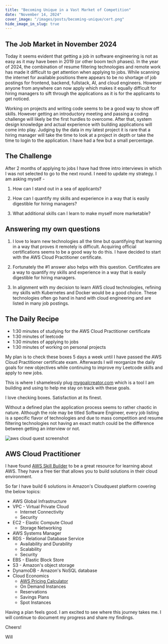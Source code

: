 ```yaml
---
title: "Becoming Unique in a Vast Market of Competition"
date: "November 14, 2024"
cover_image: "/images/posts/becoming-unique/cert.png"
hide_image_in_slug: true
---
```


## The Job Market in November 2024

Today it seems evident that getting a job in software engineering is not as easy as it may have been in 2019 (or other boom tech phases). In the year of 2024, the combination of resume filtering technologies and remote work has made it difficult to get attention when applying to jobs. While scanning the internet for available positions there appears to be no shortage of job postings for frontend, backend, fullstack, AI, and cloud engineers. However anyone from anywhere can now apply which makes it equally difficult for hiring managers to sift through the applications as it is for the applicants to get noticed.

Working on projects and writing code seems to be a good way to show off skills. However getting an introductory meeting and passing a coding challenge will likely be the first hurdles to overcome. After that, system design knowledge and actual experience with building applications will come into play. Judging by the data in my latest project it is rare that a hiring manager will take the time to look at a project in depth or take the time to login to the application. I have had a few but a small percentage.

## The Challenge

After 2 months of applying to jobs I have had three intro interviews in which I was not selected to go to the next round. I need to update my strategy. I am asking myself -

1. How can I stand out in a sea of applicants?

2. How can I quantify my skills and experience in a way that is easily digestible for hiring managers?

3. What additional skills can I learn to make myself more marketable?

## Answering my own questions

1. I love to learn new technologies all the time but quantifying that learning in a way that proves it remotely is difficult. Acquiring official certifications seems to be a good way to do this. I have decided to start with the AWS Cloud Practitioner certificate.

2. Fortunately the #1 answer also helps with this question. Certificates are a way to quantify my skills and experience in a way that is easily digestible for hiring managers.

3. In alignment with my decision to learn AWS cloud technologies, refining my skills with Kubernetes and Docker would be a good choice. These technologies often go hand in hand with cloud engineering and are listed in many job postings.

## The Daily Recipe

- 1:30 minutes of studying for the AWS Cloud Practitioner certificate
- 1:30 minutes of leetcode
- 1:30 minutes of applying to jobs
- 1:30 minutes of working on personal projects

My plan is to check these boxes 5 days a week until I have passed the AWS Cloud Practitioner certificate exam. Afterwards I will reorganize the daily goals for new objectives while continuing to improve my Leetcode skills and apply to new jobs.

This is where I shamelessly plug [mygoalcreator.com]('https://mygoalcreator.com') which is a tool I am building and using to help me stay on track with these goals.

I love checking boxes. Satisfaction at its finest.

Without a defined plan the application process seems to rather chaotic in nature. Although the role may be titled Software Engineer, every job listing is a specific flavor of technologies and due to mass competition and resume filtering technologies not having an exact match could be the difference between getting an interview or not.

<img src="/images/posts/becoming-unique/cloudpractitioner.png" alt="aws cloud quest screenshot" title="AWS Cloudquest"/>

## AWS Cloud Practitioner

I have found [AWS Skill Builder](https://www.aws.training/) to be a great resource for learning about AWS. They have a free tier that allows you to build solutions in their cloud environment.

So far I have build 6 solutions in Amazon's Cloudquest platform covering the below topics:

- AWS Global Infrastructure
- VPC - Virtual Private Cloud
  - Internet Connectivity
  - Security
- EC2 - Elastic Compute Cloud
  - Storage Networking
- AWS Systems Manager
- RDS - Relational Database Service
  - Availability and Durability
  - Scalability
  - Security
- EBS - Elastic Block Store
- S3 - Amazon's object storage
- DynamoDB - Amazon's NoSQL database
- Cloud Economics
  - [AWS Pricing Calculator](https://calculator.aws/#/)
  - On Demand Instances
  - Reservations
  - Savings Plans
  - Spot Instances

Having a plan feels good. I am excited to see where this journey takes me. I will continue to document my progress and share my findings.

Cheers!

Will
